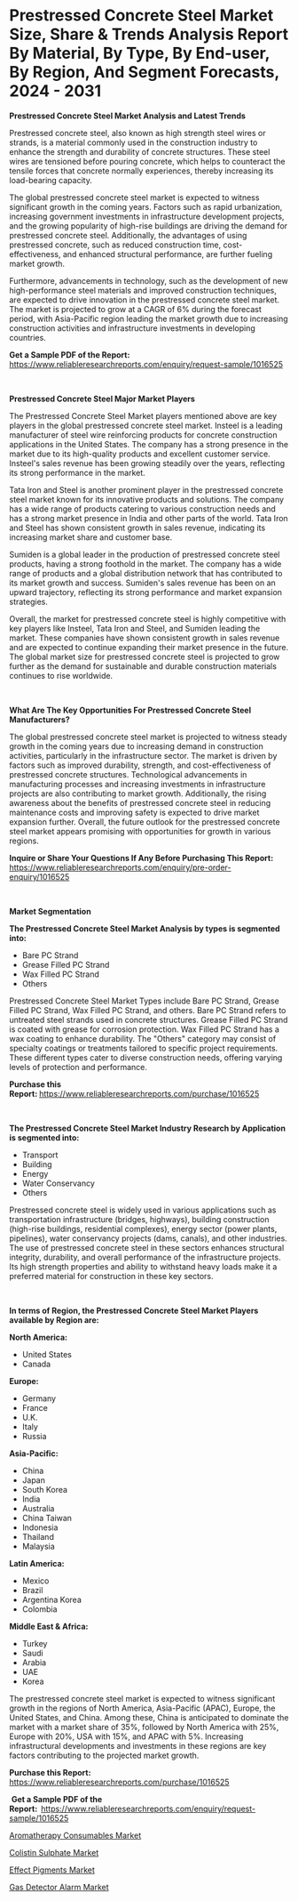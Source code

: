 <p><h1>Prestressed Concrete Steel Market Size, Share & Trends Analysis Report By Material, By Type, By End-user, By Region, And Segment Forecasts, 2024 - 2031</h1></p><p><strong>Prestressed Concrete Steel Market Analysis and Latest Trends</strong></p>
<p><p>Prestressed concrete steel, also known as high strength steel wires or strands, is a material commonly used in the construction industry to enhance the strength and durability of concrete structures. These steel wires are tensioned before pouring concrete, which helps to counteract the tensile forces that concrete normally experiences, thereby increasing its load-bearing capacity.</p><p>The global prestressed concrete steel market is expected to witness significant growth in the coming years. Factors such as rapid urbanization, increasing government investments in infrastructure development projects, and the growing popularity of high-rise buildings are driving the demand for prestressed concrete steel. Additionally, the advantages of using prestressed concrete, such as reduced construction time, cost-effectiveness, and enhanced structural performance, are further fueling market growth.</p><p>Furthermore, advancements in technology, such as the development of new high-performance steel materials and improved construction techniques, are expected to drive innovation in the prestressed concrete steel market. The market is projected to grow at a CAGR of 6% during the forecast period, with Asia-Pacific region leading the market growth due to increasing construction activities and infrastructure investments in developing countries.</p></p>
<p><strong>Get a Sample PDF of the Report:&nbsp;</strong> <a href="https://www.reliableresearchreports.com/enquiry/request-sample/1016525">https://www.reliableresearchreports.com/enquiry/request-sample/1016525</a></p>
<p>&nbsp;</p>
<p><strong>Prestressed Concrete Steel Major Market Players</strong></p>
<p><p>The Prestressed Concrete Steel Market players mentioned above are key players in the global prestressed concrete steel market. Insteel is a leading manufacturer of steel wire reinforcing products for concrete construction applications in the United States. The company has a strong presence in the market due to its high-quality products and excellent customer service. Insteel's sales revenue has been growing steadily over the years, reflecting its strong performance in the market.</p><p>Tata Iron and Steel is another prominent player in the prestressed concrete steel market known for its innovative products and solutions. The company has a wide range of products catering to various construction needs and has a strong market presence in India and other parts of the world. Tata Iron and Steel has shown consistent growth in sales revenue, indicating its increasing market share and customer base.</p><p>Sumiden is a global leader in the production of prestressed concrete steel products, having a strong foothold in the market. The company has a wide range of products and a global distribution network that has contributed to its market growth and success. Sumiden's sales revenue has been on an upward trajectory, reflecting its strong performance and market expansion strategies.</p><p>Overall, the market for prestressed concrete steel is highly competitive with key players like Insteel, Tata Iron and Steel, and Sumiden leading the market. These companies have shown consistent growth in sales revenue and are expected to continue expanding their market presence in the future. The global market size for prestressed concrete steel is projected to grow further as the demand for sustainable and durable construction materials continues to rise worldwide.</p></p>
<p>&nbsp;</p>
<p><strong>What Are The Key Opportunities For Prestressed Concrete Steel Manufacturers?</strong></p>
<p><p>The global prestressed concrete steel market is projected to witness steady growth in the coming years due to increasing demand in construction activities, particularly in the infrastructure sector. The market is driven by factors such as improved durability, strength, and cost-effectiveness of prestressed concrete structures. Technological advancements in manufacturing processes and increasing investments in infrastructure projects are also contributing to market growth. Additionally, the rising awareness about the benefits of prestressed concrete steel in reducing maintenance costs and improving safety is expected to drive market expansion further. Overall, the future outlook for the prestressed concrete steel market appears promising with opportunities for growth in various regions.</p></p>
<p><strong>Inquire or Share Your Questions If Any Before Purchasing This Report:</strong> <a href="https://www.reliableresearchreports.com/enquiry/pre-order-enquiry/1016525">https://www.reliableresearchreports.com/enquiry/pre-order-enquiry/1016525</a></p>
<p>&nbsp;</p>
<p><strong>Market Segmentation</strong></p>
<p><strong>The Prestressed Concrete Steel Market Analysis by types is segmented into:</strong></p>
<p><ul><li>Bare PC Strand</li><li>Grease Filled PC Strand</li><li>Wax Filled PC Strand</li><li>Others</li></ul></p>
<p><p>Prestressed Concrete Steel Market Types include Bare PC Strand, Grease Filled PC Strand, Wax Filled PC Strand, and others. Bare PC Strand refers to untreated steel strands used in concrete structures. Grease Filled PC Strand is coated with grease for corrosion protection. Wax Filled PC Strand has a wax coating to enhance durability. The "Others" category may consist of specialty coatings or treatments tailored to specific project requirements. These different types cater to diverse construction needs, offering varying levels of protection and performance.</p></p>
<p><strong>Purchase this Report:&nbsp;</strong><a href="https://www.reliableresearchreports.com/purchase/1016525">https://www.reliableresearchreports.com/purchase/1016525</a></p>
<p>&nbsp;</p>
<p><strong>The Prestressed Concrete Steel Market Industry Research by Application is segmented into:</strong></p>
<p><ul><li>Transport</li><li>Building</li><li>Energy</li><li>Water Conservancy</li><li>Others</li></ul></p>
<p><p>Prestressed concrete steel is widely used in various applications such as transportation infrastructure (bridges, highways), building construction (high-rise buildings, residential complexes), energy sector (power plants, pipelines), water conservancy projects (dams, canals), and other industries. The use of prestressed concrete steel in these sectors enhances structural integrity, durability, and overall performance of the infrastructure projects. Its high strength properties and ability to withstand heavy loads make it a preferred material for construction in these key sectors.</p></p>
<p>&nbsp;</p>
<p><strong>In terms of Region, the Prestressed Concrete Steel Market Players available by Region are:</strong></p>
<p>
    <p> <strong> North America: </strong>
        <ul>
            <li>United States</li>
            <li>Canada</li>
        </ul>
        </p> 
    <p> <strong> Europe: </strong>
        <ul>
            <li>Germany</li>
            <li>France</li>
            <li>U.K.</li>
            <li>Italy</li>
            <li>Russia</li>
        </ul>
        </p> 
    <p> <strong> Asia-Pacific: </strong>
        <ul>
            <li>China</li>
            <li>Japan</li>
            <li>South Korea</li>
            <li>India</li>
            <li>Australia</li>
            <li>China Taiwan</li>
            <li>Indonesia</li>
            <li>Thailand</li>
            <li>Malaysia</li>
        </ul>
        </p> 
    <p> <strong> Latin America: </strong>
        <ul>
            <li>Mexico</li>
            <li>Brazil</li>
            <li>Argentina Korea</li>
            <li>Colombia</li>
        </ul>
        </p> 
    <p> <strong> Middle East & Africa: </strong>
        <ul>
            <li>Turkey</li>
            <li>Saudi</li>
            <li>Arabia</li>
            <li>UAE</li>
            <li>Korea</li>
        </ul>
    </p>
    </p>
<p><p>The prestressed concrete steel market is expected to witness significant growth in the regions of North America, Asia-Pacific (APAC), Europe, the United States, and China. Among these, China is anticipated to dominate the market with a market share of 35%, followed by North America with 25%, Europe with 20%, USA with 15%, and APAC with 5%. Increasing infrastructural developments and investments in these regions are key factors contributing to the projected market growth.</p></p>
<p><strong>Purchase this Report: </strong><a href="https://www.reliableresearchreports.com/purchase/1016525">https://www.reliableresearchreports.com/purchase/1016525</a></p>
<p>&nbsp;<strong>Get a Sample PDF of the Report:&nbsp;&nbsp;</strong><a href="https://www.reliableresearchreports.com/enquiry/request-sample/1016525">https://www.reliableresearchreports.com/enquiry/request-sample/1016525</a></p>
<p><strong></strong></p>
<p><p><a href="https://view.publitas.com/reportprime-1/aromatherapy-consumables-market-growth-market-trends-covid-19-impact-and-forecasts-for-period-from-2023-2030/">Aromatherapy Consumables Market</a></p><p><a href="https://github.com/julyju69/Market-Research-Report-List-2/blob/main/colistin-sulphate-market.md">Colistin Sulphate Market</a></p><p><a href="https://github.com/nathandecarvalho/Market-Research-Report-List-2/blob/main/effect-pigments-market.md">Effect Pigments Market</a></p><p><a href="https://spotless-saver-8fd.notion.site/Gas-Detector-Alarm-Market-Research-Report-Provides-Critical-Insights-that-can-help-Shape-Business-De-130a015896a1409cbd7328008a21c0c4">Gas Detector Alarm Market</a></p></p>